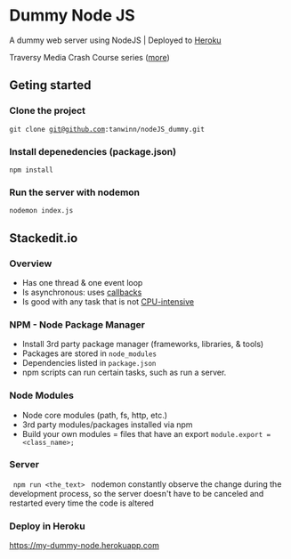 # Dummy Node JS
A dummy web server using NodeJS | Deployed to [Heroku](https://my-dummy-node.herokuapp.com/)

Traversy Media Crash Course series ([more](https://www.youtube.com/watch?v=fBNz5xF-Kx4))

## Geting started
### Clone the project
<code>git clone git@github.com:tanwinn/nodeJS_dummy.git</code>

### Install depenedencies (package.json)
<code>npm install</code>

### Run the server with nodemon
<code>nodemon index.js</code>

## Stackedit.io
### Overview
- Has one thread & one event loop
- Is asynchronous: uses [callbacks](https://nodejs.org/en/knowledge/getting-started/control-flow/what-are-callbacks/)
- Is good with any task that is not [CPU-intensive](https://stackoverflow.com/questions/15341551/what-counts-as-cpu-intensive-tasks-eg-sorting-searching-etc)

### NPM - Node Package Manager
- Install 3rd party package manager (frameworks, libraries, & tools)
- Packages are stored in <code>node_modules</code>
- Dependencies listed in <code>package.json</code>
- npm scripts can run certain tasks, such as run a server.

### Node Modules
- Node core modules (path, fs, http, etc.)
- 3rd party modules/packages installed via npm
- Build your own modules = files that have an export
<code>module.export = <class_name>;</code>

### Server
<code> npm run <the_text> </code>
nodemon constantly observe the change during the development process, so the server doesn't have to be canceled and restarted every time the code is altered

### Deploy in Heroku
https://my-dummy-node.herokuapp.com
